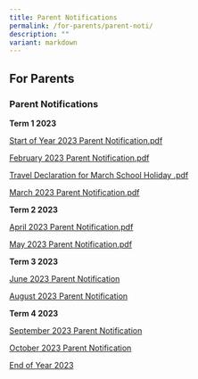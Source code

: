 ```yaml
---
title: Parent Notifications
permalink: /for-parents/parent-noti/
description: ""
variant: markdown
---
```

## For Parents

### Parent Notifications

**Term 1 2023**

[Start of Year 2023 Parent Notification.pdf](/files/Start%20of%20Year%202023%20Parent%20Notification.pdf)
  
[February 2023 Parent Notification.pdf](/files/3%20Feb%202023%20PN.pdf)
  
[Travel Declaration for March School Holiday .pdf](/files/14%20Feb%202023%20travel%20declaration%20hard%20copy.pdf)

[March 2023 Parent Notification.pdf](/files/3%20Mar%202023%20PN.pdf)

**Term 2 2023**

[April 2023 Parent Notification.pdf](/files/6%20april%202023%20.pdf)

[May 2023 Parent Notification.pdf](/files/8%20may%202023%20.pdf)

**Term 3 2023**

[June 2023 Parent Notification](/files/22%20jun%2023%20pn.pdf)

[August 2023 Parent Notification](/files/1%20august%2023%20pn.pdf)

**Term 4 2023**

[September 2023 Parent Notification ](/files/12%20sep%202023%20pn%20.pdf)

[October 2023 Parent Notification](/files/2%20oct%202023%20pn.pdf)

[End of Year 2023](/files/3%20nov%202023%20eoy%20pn.pdf)
